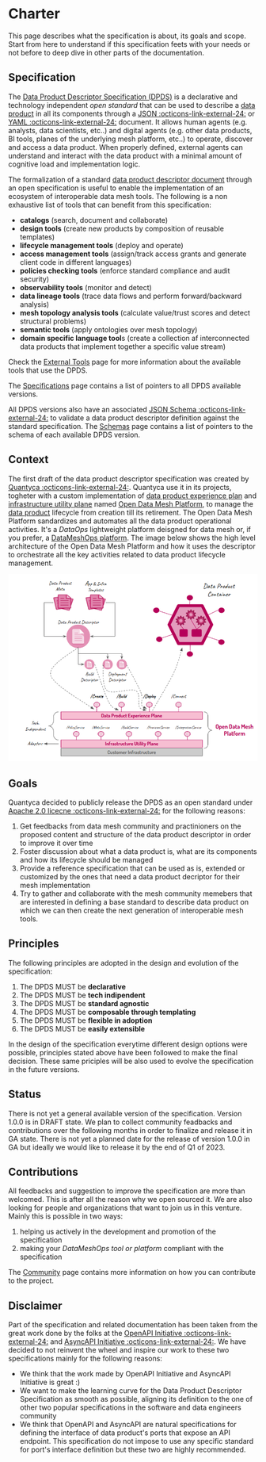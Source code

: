 # Charter

This page describes what the specification is about, its goals and scope. Start from here to understand if this specification feets with your needs or not before to deep dive in other parts of the documentation.

## Specification
The [Data Product Descriptor Specification (DPDS)](../references/specifications/last.md) is a declarative and technology independent *open standard* that can be used to describe a [data product](../concepts/data-product.md) in all its components through a <a href="https://www.json.org/" target="_blank">JSON :octicons-link-external-24:</a> or <a href="https://yaml.org/" target="_blank">YAML :octicons-link-external-24:</a> document. It allows human agents (e.g. analysts, data scientists, etc..) and digital agents (e.g. other data products, BI tools, planes of the underlying mesh platform, etc..) to operate, discover and access a data product. When properly defined, external agents can understand and interact with the data product with a minimal amount of cognitive load and implementation logic.

The formalization of a standard [data product descriptor document](../concepts/data-product-descriptor.md) through an open specification is useful to enable the implementation of an ecosystem of interoperable data mesh tools. The following is a non exhaustive list of tools that can benefit from this specification:

- **catalogs** (search, document and collaborate)
- **design tools** (create new products by composition of reusable templates)
- **lifecycle management tools** (deploy and operate)
- **access management tools** (assign/track access grants and generate client code in different languages)
- **policies checking tools** (enforce standard compliance and audit security)
- **observability tools** (monitor and detect)
- **data lineage tools** (trace data flows and perform forward/backward analysis)
- **mesh topology analysis tools** (calculate value/trust scores and detect structural problems)
- **semantic tools** (apply ontologies over mesh topology)
- **domain specific language tool**s (create a collection af interconnected data products that implement together a specific value stream)

Check the [External Tools](../references/tools.md) page for more information about the available tools that use the DPDS.

The [Specifications](../references/specifications/README.md) page contains a list of pointers to all DPDS available versions. 

All DPDS versions also have an associated <a href="https://json-schema.org/" target="_blank">JSON Schema :octicons-link-external-24:</a>  to validate a data product descriptor definition against the standard specification. The [Schemas](../references/schemas/README.md) page contains a list of pointers to the schema of each available DPDS version.

## Context
The first draft of the data product descriptor specification was created by <a href="https://www.quantyca.it/" target="_blank">Quantyca :octicons-link-external-24:</a>. Quantyca use it in its projects, togheter with a custom implementation of [data product experience plan](../concepts/meshops-platform.md#data-product-experience-plane) and [infrastructure utility plane](../concepts/meshops-platform.md#infrastructure-utility-plane) named [Open Data Mesh Platform](../references/tools.md#open-data-mesh-platform), to manage the [data product]() lifecycle from creation till its retirement. The Open Data Mesh Platform sandardizes and automates all the data product operational activities. It's a *DataOps* lightweight platform deisgned for data mesh or, if you prefer, a [DataMeshOps platform](../concepts/data-product.md). The image below shows the high level architecture of the Open Data Mesh Platform and how it uses the descriptor to orchestrate all the key activities related to data product lifecycle management.  

![open-data-mesh logical architecture](../images/odm-logical-architecture.png)

## Goals

Quantyca decided to publicly release the DPDS as an open standard under <a href="https://www.apache.org/licenses/LICENSE-2.0" target="_blank">Apache 2.0 licecne :octicons-link-external-24:</a> for the following reasons:

1. Get feedbacks from data mesh community and practinioners on the proposed content and structure of the data product descriptor in order to improve it over time
1. Foster discussion about what a data product is, what are its components and how its lifecycle should be managed 
1. Provide a reference specification that can be used as is, extended or customized by the ones that need a data product decriptor for their mesh implementation
1. Try to gather and collaborate with the mesh community memebers that are interested in defining a base standard to describe data product on which we can then create the next generation of interoperable mesh tools.

## Principles

The following principles are adopted in the design and evolution of the specification:

1. The DPDS MUST be **declarative** 
1. The DPDS MUST be **tech indipendent**
1. The DPDS MUST be **standard agnostic**
1. The DPDS MUST be **composable through templating**
1. The DPDS MUST be **flexible in adoption**
1. The DPDS MUST be **easily extensible**

In the design of the specification everytime different design options were possible, principles stated above have been followed to make the final decision. These same priciples will be also used to evolve the specification in the future versions.

## Status
There is not yet a general available version of the specification. Version 1.0.0 is in DRAFT state. We plan to collect community feadbacks and contributions over the following months in order to finalize and release it in GA state. There is not yet a planned date for the release of version 1.0.0 in GA but ideally we would like to release it by the end of Q1 of 2023.

## Contributions
All feedbacks and suggestion to improve the specification are more than welcomed. This is after all the reason why we open sourced it. We are also looking for people and organizations that want to join us in this venture. Mainly this is possible in two ways:

1. helping us actively in the development and promotion of the specification
2. making your *DataMeshOps tool or platform* compliant with the specification 

The [Community](../community/README.md) page contains more information on how you can contribute to the project.

## Disclaimer
Part of the specification and related documentation has been taken from the great work done by the folks at the <a href="https://openapis.org" target="_blank">OpenAPI Initiative :octicons-link-external-24:</a> and <a href="https://www.asyncapi.com/" target="_blank">AsyncAPI Initiative :octicons-link-external-24:</a>. We have decided to not reinvent the wheel and inspire our work to these two specifications mainly for the following reasons:

- We think that the work made by OpenAPI Initiative and AsyncAPI Initiative is great  :)
- We want to make the learning curve for the Data Product Descriptor Specification as smooth as possible, aligning its definition to the one of other two popular specifications in the software and data engineers community
- We think that OpenAPI and AsyncAPI are natural specifications for defining the interface of data product's ports that expose an API endpoint. This specification do not impose to use any specific standard  for port's interface definition but these two are highly recommended.